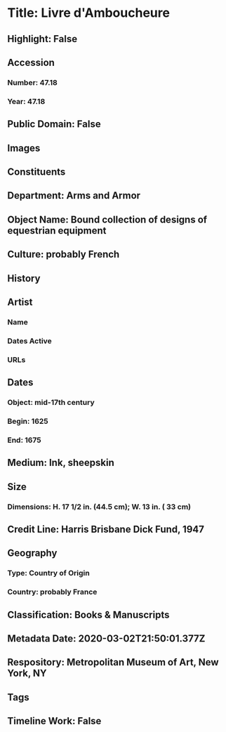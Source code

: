 # Title: Livre d'Amboucheure
## Highlight: False
## Accession
### Number: 47.18
### Year: 47.18
## Public Domain: False
## Images
## Constituents
## Department: Arms and Armor
## Object Name: Bound collection of designs of equestrian equipment
## Culture: probably French
## History
## Artist
### Name
### Dates Active
### URLs
## Dates
### Object: mid-17th century
### Begin: 1625
### End: 1675
## Medium: Ink, sheepskin
## Size
### Dimensions: H. 17 1/2 in. (44.5 cm);  W. 13 in. ( 33 cm)
## Credit Line: Harris Brisbane Dick Fund, 1947
## Geography
### Type: Country of Origin
### Country: probably France
## Classification: Books & Manuscripts
## Metadata Date: 2020-03-02T21:50:01.377Z
## Respository: Metropolitan Museum of Art, New York, NY
## Tags
## Timeline Work: False